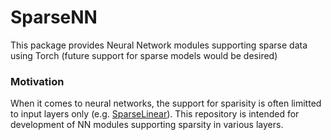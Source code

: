 # SparseNN

This package provides Neural Network modules supporting sparse data using Torch (future support for sparse models would be desired)

### Motivation
When it comes to neural networks, the support for sparisity is often limitted to input layers only (e.g. [SparseLinear](https://github.com/torch/nn/blob/master/doc/simple.md#nn.SparseLinear)). This repository is intended for development of NN modules supporting sparsity in various layers.
